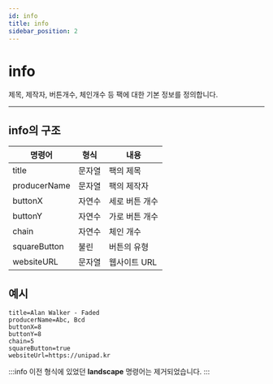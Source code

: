 ```yaml
---
id: info
title: info
sidebar_position: 2
---
```


# info

제목, 제작자, 버튼개수, 체인개수 등 팩에 대한 기본 정보를 정의합니다.

---

## info의 구조

| 명령어 | 형식 | 내용 |
|---|---|---|
| title | 문자열 | 팩의 제목 |
| producerName | 문자열 | 팩의 제작자 |
| buttonX | 자연수 | 세로 버튼 개수 |
| buttonY | 자연수 | 가로 버튼 개수 |
| chain | 자연수 | 체인 개수 |
| squareButton | 불린 | 버튼의 유형 |
| websiteURL | 문자열 | 웹사이트 URL |

## 예시

```
title=Alan Walker - Faded
producerName=Abc, Bcd
buttonX=8
buttonY=8
chain=5
squareButton=true
websiteUrl=https://unipad.kr
```

:::info
이전 형식에 있었던 **landscape** 명령어는 제거되었습니다.
:::
